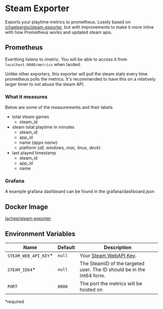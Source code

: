 # Steam Exporter
Exports your playtime metrics to prometheus. Losely based on [ichaelsergio/steam-exporter](https://github.com/michaelsergio/steam-exporter), but with improvements to make it more inline with how Prometheus works and updated steam apis.

## Prometheus
Everthing listens to /metric. You will be able to access it from `localhost:8080/metrics` when laoded.

Unlike other exporters, this exporter will pull the steam stats every time prometheus polls the metrics. It's recommended to have this on a relatively larger timer to not abuse the steam API.

### What it measures
Below are some of the measurements and their labels
- total steam games
    - steam_id
- steam total playtime in minutes
    - steam_id
    - app_id
    - name (_apps name_)
    - platform (_all, windows, mac, linux, deck_)
- last played timestamp
    - steam_id
    - app_id
    - name

### Grafana
A example grafana dashboard can be found in the grafana/dashboard.json

## Docker Image
[lachee/steam-exporter](https://hub.docker.com/repository/docker/lachee/steam-exporter)

## Environment Variables

| Name | Default | Description |
|------|---------|-------------|
| `STEAM_WEB_API_KEY`* | `null` | Your [Steam WebAPI Key](https://steamcommunity.com/dev). |
| `STEAM_ID64`* | `null` | The SteamID of the targeted user. The ID should be in the Int64 form. |
| `PORT` | `8080` | The port the metrics will be hosted on |

*required